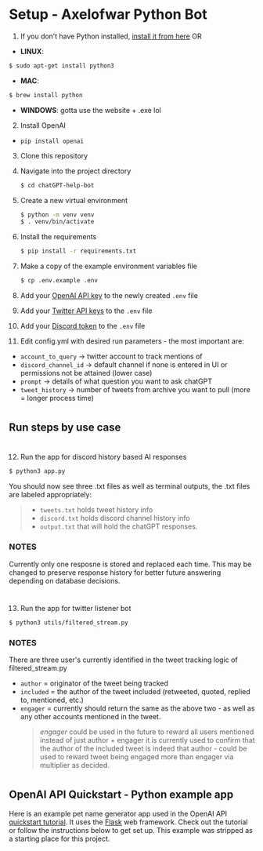# Setup - Axelofwar Python Bot

1. If you don’t have Python installed, [install it from here](https://www.python.org/downloads/) OR

- **LINUX**:

```bash
$ sudo apt-get install python3
```

- **MAC**:

```bash
$ brew install python
```

- **WINDOWS**: gotta use the website + .exe lol

2. Install OpenAI

- `pip install openai`

3. Clone this repository

4. Navigate into the project directory

   ```bash
   $ cd chatGPT-help-bot
   ```

5. Create a new virtual environment

   ```bash
   $ python -m venv venv
   $ . venv/bin/activate
   ```

6. Install the requirements

   ```bash
   $ pip install -r requirements.txt
   ```

7. Make a copy of the example environment variables file

   ```bash
   $ cp .env.example .env
   ```

8. Add your [OpenAI API key](https://beta.openai.com/account/api-keys) to the newly created `.env` file

9. Add your [Twitter API keys](https://developer.twitter.com/en/portal/dashboard) to the `.env` file

10. Add your [Discord token](https://discord.com/developers/applications) to the `.env` file

11. Edit config.yml with desired run parameters - the most important are:

- `account_to_query` -> twitter account to track mentions of
- `discord_channel_id` -> default channel if none is entered in UI or permissions not be attained (lower case)
- `prompt` -> details of what question you want to ask chatGPT
- `tweet_history` -> number of tweets from archive you want to pull (more = longer process time)

#

## Run steps by use case

#

12. Run the app for discord history based AI responses

```bash
$ python3 app.py
```

You should now see three .txt files as well as terminal outputs, the .txt files are labeled appropriately:

> - `tweets.txt` holds tweet history info
> - `discord.txt` holds discord channel history info
> - `output.txt` that will hold the chatGPT responses.

### NOTES

Currently only one resposne is stored and replaced each time. This may be changed to preserve response history for better future answering depending on database decisions.

#

13. Run the app for twitter listener bot

```bash
$ python3 utils/filtered_stream.py
```

### NOTES

There are three user's currently identified in the tweet tracking logic of filtered_stream.py

- `author` = originator of the tweet being tracked
- `included` = the author of the tweet included (retweeted, quoted, replied to, mentioned, etc.)
- `engager` = currently should return the same as the above two - as well as any other accounts mentioned in the tweet.
  > _engager_ could be used in the future to reward all users mentioned instead of just author + engager
  > it is currently used to confirm that the author of the included tweet is indeed that author - could be used to reward tweet being engaged more than engager via multiplier as decided.

#

## OpenAI API Quickstart - Python example app

Here is an example pet name generator app used in the OpenAI API [quickstart tutorial](https://beta.openai.com/docs/quickstart). It uses the [Flask](https://flask.palletsprojects.com/en/2.0.x/) web framework. Check out the tutorial or follow the instructions below to get set up. This example was stripped as a starting place for this project.
